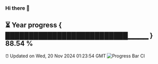 ### Hi there 👋
⏳ Year progress { ██████████████████████████▁▁▁▁ } 88.54 %
---
⏰ Updated on Wed, 20 Nov 2024 01:23:54 GMT
![Progress Bar CI](https://github.com/liununu/liununu/workflows/Progress%20Bar%20CI/badge.svg)
